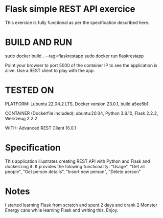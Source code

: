 Flask simple REST API exercice
==============================

This exercice is fully functional as per the specification described here.


BUILD AND RUN
=============
sudo docker build . --tag=flaskrestapp
sudo docker run flaskrestapp

Point your browser to port 5000 of the container IP to see the application is alive.
Use a REST client to play with the app.


TESTED ON
=========

PLATFORM: Lubuntu 22.04.2 LTS, Docker version 23.0.1, build a5ee5b1

CONTAINER (Dockerfile included): ubuntu:20.04, Python 3.8.10, Flask 2.2.2, Werkzeug 2.2.2

WITH: Advanced REST Client 16.0.1


Specification
=============

This application illustrates creating REST API with Python and Flask and dockerizing it. It provides the folowing functionality: "Usage", "Get all people", "Get person details", "Insert new person", "Delete person"


Notes
=====

I started learning Flask from scratch and spent 2 days and drank 2 Monster Energy cans while learning Flask and writing this. Enjoy.
